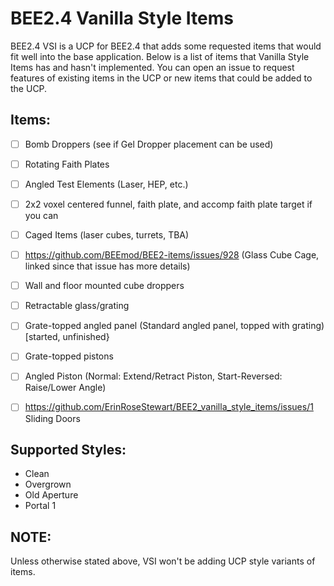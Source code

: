 # BEE2.4 Vanilla Style Items


BEE2.4 VSI is a UCP for BEE2.4 that adds some requested items that would fit well into the base application. Below is a list of items that Vanilla Style Items has and hasn't implemented. You can open an issue to request features of existing items in the UCP or new items that could be added to the UCP. 


## Items:
 - [ ] Bomb Droppers \(see if Gel Dropper placement can be used)
 - [ ] Rotating Faith Plates
 - [ ] Angled Test Elements \(Laser, HEP, etc.)
 - [ ] 2x2 voxel centered funnel, faith plate, and accomp faith plate target if you can
 - [ ] Caged Items \(laser cubes, turrets, TBA)
 - [ ] https://github.com/BEEmod/BEE2-items/issues/928 \(Glass Cube Cage, linked since that issue has more details)
 - [ ] Wall and floor mounted cube droppers
 - [ ] Retractable glass/grating
 - [ ] Grate-topped angled panel \(Standard angled panel, topped with grating) \[started, unfinished}
 - [ ] Grate-topped pistons
 - [ ] Angled Piston \(Normal: Extend/Retract Piston, Start-Reversed: Raise/Lower Angle)
 - [ ] https://github.com/ErinRoseStewart/BEE2_vanilla_style_items/issues/1 Sliding Doors


## Supported Styles:
 - Clean
 - Overgrown
 - Old Aperture
 - Portal 1

## NOTE:
Unless otherwise stated above, VSI won't be adding UCP style variants of items.
